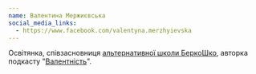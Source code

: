 ```yaml
---
name: Валентина Мержиєвська
social_media_links:
  - https://www.facebook.com/valentyna.merzhyievska
---
```


Освітянка, співзасновниця [альтернативної школи БеркоШко][1], авторка подкасту
"[Валентність][2]".

[1]: https://berkoschool.kiev.ua
[2]: /валентність/
